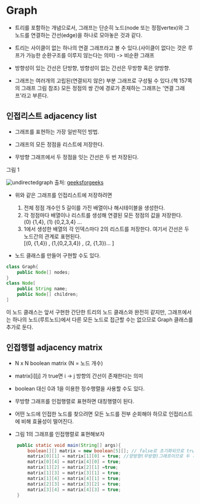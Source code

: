 # Graph

- 트리를 포함하는 개념으로서, 그래프는 단순히 노드(node 또는 정점vertex)와 그 노드를 연결하는 간선(edge)을 하나로 모아놓은 것과 같다.

- 트리는 사이클이 없는 하나의 연결 그래프라고 볼 수 있다.(사이클이 없다는 것은 루프가 가능한 순환구조를 이루지 않는다는 의미) -> 비순환 그래프

- 방향성이 있는 간선은 단방향, 방향성이 없는 간선은 무방향 혹은 양방향.

- 그래프는 여러개의 고립된(연결되지 않은) 부분 그래프로 구성될 수 있다.(책 157쪽의 그래프 그림 참조) 모든 정점의 쌍 간에 경로가 존재하는 그래프는 '연결 그래프'라고 부른다. 

## 인접리스트 adjacency list

- 그래프를 표현하는 가장 일반적인 방법.

- 그래프의 모든 정점을 리스트에 저장한다.

- 무방향 그래프에서 두 정점을 잇는 간선은 두 번 저장된다. 

그림 1  

![undirectedgraph](https://user-images.githubusercontent.com/49358223/59608330-11968880-9150-11e9-971a-72f301a3bda1.png) 
출처: [geeksforgeeks](https://www.geeksforgeeks.org/graph-data-structure-and-algorithms/)

- 위와 같은 그래프를 인접리스트에 저장하려면
    1. 전체 정점 개수인 5 길이를 가진 배열이나 해시테이블을 생성한다. 
    2. 각 정점마다 배열이나 리스트를 생성해 연결된 모든 정점의 값을 저장한다.  
        (0) {1,4}, (1) {0,2,3,4} ...
    3. 1에서 생성한 배열의 각 인덱스마다 2의 리스트를 저장한다. 여기서 간선은 두 노드간의 관계로 표현된다.  
        [(0, {1,4}) , (1,{0,2,3,4}) , (2, {1,3})... ]

- 노드 클래스를 만들어 구현할 수도 있다.

```java
class Graph{
    public Node[] nodes;
}
class Node[
    public String name;
    public Node[] children;
]
```

이 노드 클래스는 앞서 구현한 간단한 트리의 노드 클래스와 완전히 같지만, 그래프에서는 하나의 노드(루트노드)에서 다른 모든 노드로 접근할 수는 없으므로 Graph 클래스를 추가로 둔다.

## 인접행렬 adjacency matrix

- N x N boolean matrix (N = 노드 개수)

- matrix[i][j] 가 true면 i -> j 방향의 간선이 존재한다는 의미

- boolean 대신 0과 1을 이용한 정수행렬을 사용할 수도 있다.

- 무방향 그래프를 인접행렬로 표현하면 대칭행렬이 된다.

- 어떤 노드에 인접한 노드를 찾으려면 모든 노드를 전부 순회해야 하므로 인접리스트에 비해 효율성이 떨어진다.

- 그림 1의 그래프를 인접행렬로 표현해보자
```java
    public static void main(String[] args){
        boolean[][] matrix = new boolean[5][]; // false로 초기화되므로 true만 입력
        matrix[0][1] = matrix[1][0] = true; //양방향(무방향)그래프이므로 두 가지 경우 모두 true 입력
        matrix[0][4] = matrix[4][0] = true;
        matrix[1][2] = matrix[2][1] =true;
        matrix[1][3] = matrix[3][1] = true;
        matrix[1][4] = matrix[4][1] = true;
        matrix[2][3] = matrix[3][2] = true;
        matrix[3][4] = matrix[4][3] = true;
    }
```


